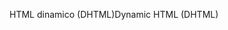 <span data-ttu-id="de938-101">HTML dinamico (DHTML)</span><span class="sxs-lookup"><span data-stu-id="de938-101">Dynamic HTML (DHTML)</span></span>
